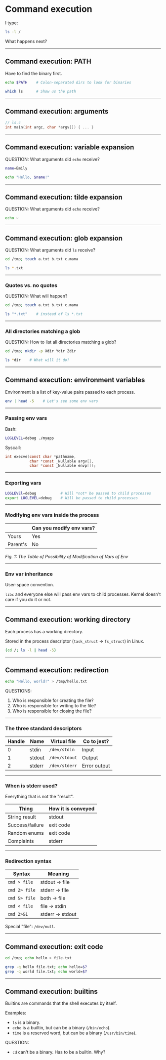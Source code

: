 Command execution
=======================================

I type:

```bash
ls -l /
```

What happens next?

---

Command execution: PATH
---------------------------------------

Have to find the binary first.

```bash
echo $PATH    # Colon-separated dirs to look for binaries
```

```bash
which ls      # Show us the path
```

---

Command execution: arguments
---------------------------------------

```c
// ls.c
int main(int argc, char *argv[]) { ... }
```

<!-- Arguments are passed by the kernel (execve syscall) -->

---

Command execution: variable expansion
---------------------------------------

QUESTION: What arguments did `echo` receive?

```bash
name=Emily

echo "Hello, $name!"
```

---

Command execution: tilde expansion
---------------------------------------

QUESTION: What arguments did `echo` receive?

```bash
echo ~
```

---

Command execution: glob expansion
---------------------------------------

QUESTION: What arguments did `ls` receive?

```bash
cd /tmp; touch a.txt b.txt c.mama

ls *.txt
```

---

### Quotes vs. no quotes

QUESTION: What will happen?

```bash
cd /tmp; touch a.txt b.txt c.mama

ls "*.txt"    # instead of ls *.txt
```

---

### All directories matching a glob

QUESTION: How to list all directories matching a glob?

```bash
cd /tmp; mkdir -p Xdir Ydir Zdir

ls *dir    # What will it do?
```

<!-- Answer: echo *dir or ls -d *dir -->

---

Command execution: environment variables
----------------------------------------

Environment is a list of key-value pairs passed to each process.

```bash
env | head -5    # Let's see some env vars
```

<!-- https://decasia.org/tech/2023/03/where-do-env-vars-come-from.html -->

---

### Passing env vars

Bash:

```bash
LOGLEVEL=debug ./myapp
```

Syscall:

```c
int execve(const char *pathname,
           char *const _Nullable argv[],
           char *const _Nullable envp[]);
```

---

### Exporting vars

```bash
LOGLEVEl=debug           # Will *not* be passed to child processes
export LOGLEVEL=debug    # Will be passed to child processes
```

---

### Modifying env vars inside the process

| | Can you modify env vars? |
|-|-|
| Yours | Yes |
| Parent's | No |

*Fig. 1: The Table of Possibility of Modification of Vars of Env*

---

### Env var inheritance

User-space convention.

`libc` and everyone else will pass env vars to child processes.
Kernel doesn't care if you do it or not.

---

Command execution: working directory
----------------------------------------

Each process has a working directory.

Stored in the process descriptor (`task_struct` -> `fs_struct`) in Linux.

```bash
(cd /; ls -l | head -5)
```

---

Command execution: redirection
----------------------------------------

```bash
echo "Hello, world!" > /tmp/hello.txt
```

QUESTIONS:

1. Who is responsible for creating the file?
2. Who is responsible for writing to the file?
3. Who is responsible for closing the file?

---

### The three standard descriptors

| Handle | Name | Virtual file | Co to jest? |
|-|-|-|-|
| 0 | stdin | `/dev/stdin` | Input |
| 1 | stdout | `/dev/stdout` | Output |
| 2 | stderr | `/dev/stderr` | Error output |

---

### When is stderr used?

Everything that is not the "result".

| Thing | How it is conveyed |
|-|-|
| String result | stdout |
| Success/failure | exit code |
| Random enums | exit code |
| Complaints | stderr |

---

### Redirection syntax

| Syntax | Meaning |
|-|-|
| `cmd > file` | stdout -> file |
| `cmd 2> file` | stderr -> file |
| `cmd &> file` | both -> file |
| `cmd < file` | file -> stdin |
| `cmd 2>&1` | stderr -> stdout |

Special "file": `/dev/null`.

---

Command execution: exit code
----------------------------------------

```bash
cd /tmp; echo hello > file.txt

grep -q hello file.txt; echo hello=$?
grep -q world file.txt; echo world=$?
```

---

Command execution: builtins
----------------------------------------

Builtins are commands that the shell executes by itself.

Examples:

* `ls` is a binary.
* `echo` is a builtin, but can be a binary (`/bin/echo`).
* `time` is a reserved word, but can be a binary (`/usr/bin/time`).

QUESTION:

* `cd` can't be a binary. Has to be a builtin. Why?
